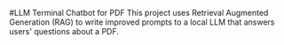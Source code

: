 #LLM Terminal Chatbot for PDF 
This project uses Retrieval Augmented Generation (RAG) to write improved prompts to a local LLM that answers users' questions about a PDF.